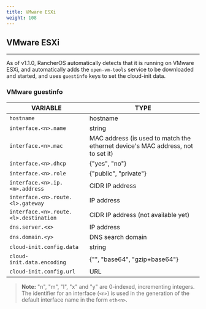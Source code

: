 ```yaml
---
title: VMware ESXi
weight: 108
---
```


## VMware ESXi
---

As of v1.1.0, RancherOS automatically detects that it is running on VMware ESXi, and automatically adds the `open-vm-tools` service to be downloaded and started, and uses `guestinfo` keys to set the cloud-init data.

### VMware guestinfo

| VARIABLE | TYPE |
|---|---|
| `hostname` | hostname |
| `interface.<n>.name` |	string |
| `interface.<n>.mac` |	MAC address (is used to match the ethernet device's MAC address, not to set it) |
| `interface.<n>.dhcp` |	{"yes", "no"} |
| `interface.<n>.role` |	{"public", "private"} |
| `interface.<n>.ip.<m>.address` |	CIDR IP address |
| `interface.<n>.route.<l>.gateway` |	IP address |
| `interface.<n>.route.<l>.destination` |	CIDR IP address (not available yet) |
| `dns.server.<x>` | IP address |
| `dns.domain.<y>` |	DNS search domain |
| `cloud-init.config.data` | string |
| `cloud-init.data.encoding` |	{"", "base64", "gzip+base64"} |
| `cloud-init.config.url` | URL |


> **Note:** "n", "m", "l", "x" and "y" are 0-indexed, incrementing integers. The identifier for an interface (`<n>`) is used in the generation of the default interface name in the form `eth<n>`.
